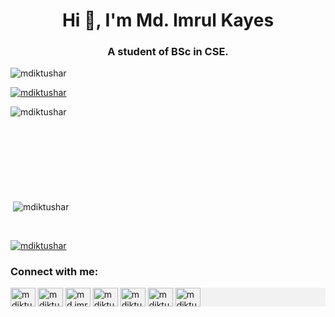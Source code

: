 <h1 align="center">Hi 👋, I'm Md. Imrul Kayes</h1>
<h3 align="center">A student of BSc in CSE.</h3>

<p align="left"> <img src="https://komarev.com/ghpvc/?username=mdiktushar&label=Profile%20views&color=0e75b6&style=flat" alt="mdiktushar" /> </p>

<p align="left"> <a href="https://twitter.com/mdiktushar" target="blank"><img src="https://img.shields.io/twitter/follow/mdiktushar?logo=twitter&style=for-the-badge" alt="mdiktushar" /></a> </p>



<p><img align="left" src="https://github-readme-stats.vercel.app/api/top-langs?username=mdiktushar&show_icons=true&locale=en&layout=compact" alt="mdiktushar" /></p>

<br><br><br><br><br><br><br><br>

<p>&nbsp;<img align="center" src="https://github-readme-stats.vercel.app/api?username=mdiktushar&show_icons=true&locale=en" alt="mdiktushar" /></p>

<br>
<p align="left"> <a href="https://github.com/ryo-ma/github-profile-trophy"><img src="https://github-profile-trophy.vercel.app/?username=mdiktushar" alt="mdiktushar" /></a> </p>


<h3 align="left">Connect with me:</h3>

<p align="left" style="background-color: #f2f2f2;">
<a href="https://twitter.com/mdiktushar" target="blank"><img align="center" src="https://cdn.jsdelivr.net/npm/simple-icons@3.0.1/icons/twitter.svg" alt="mdiktushar" height="30" width="40" /></a>
<a href="https://linkedin.com/in/mdiktushar" target="blank"><img align="center" src="https://cdn.jsdelivr.net/npm/simple-icons@3.0.1/icons/linkedin.svg" alt="mdiktushar" height="30" width="40" /></a>
<a href="https://fb.com/md.imrulkayestushar" target="blank"><img align="center" src="https://cdn.jsdelivr.net/npm/simple-icons@3.0.1/icons/facebook.svg" alt="md.imrulkayestushar" height="30" width="40" /></a>
<a href="https://instagram.com/mdiktuhsar" target="blank"><img align="center" src="https://cdn.jsdelivr.net/npm/simple-icons@3.0.1/icons/instagram.svg" alt="mdiktuhsar" height="30" width="40" /></a>
<a href="https://www.codechef.com/users/mdiktuhsar" target="blank"><img align="center" src="https://cdn.jsdelivr.net/npm/simple-icons@3.1.0/icons/codechef.svg" alt="mdiktuhsar" height="30" width="40" /></a>
<a href="https://www.hackerrank.com/mdiktushar" target="blank"><img align="center" src="https://cdn.jsdelivr.net/npm/simple-icons@3.0.1/icons/hackerrank.svg" alt="mdiktushar" height="30" width="40" /></a>
<a href="https://codeforces.com/profile/mdiktushar" target="blank"><img align="center" src="https://cdn.jsdelivr.net/npm/simple-icons@3.0.1/icons/codeforces.svg" alt="mdiktushar" height="30" width="40" /></a>
</p>
